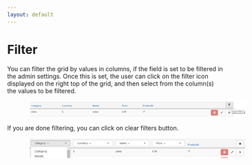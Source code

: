 ```yaml
---
layout: default
---
```

# Filter

You can filter the grid by values in columns, if the field is set to be filtered in the admin settings. Once this is set, the user can click on the filter icon displayed on the right top of the grid, and then select from the column(s) the values to be filtered.

<img style="margin-left:50px" src="assets/filter.png"/>

If you are done filtering, you can click on clear filters button.

<img style="margin-left:50px" src="assets/clear.png"/>
